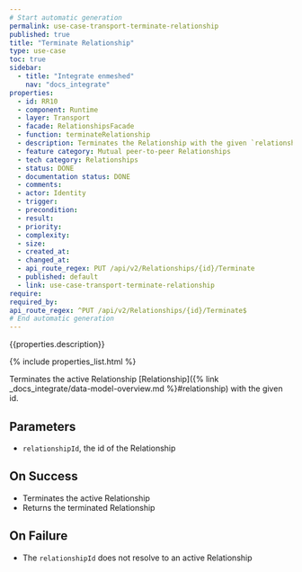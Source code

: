 ```yaml
---
# Start automatic generation
permalink: use-case-transport-terminate-relationship
published: true
title: "Terminate Relationship"
type: use-case
toc: true
sidebar:
  - title: "Integrate enmeshed"
    nav: "docs_integrate"
properties:
  - id: RR10
  - component: Runtime
  - layer: Transport
  - facade: RelationshipsFacade
  - function: terminateRelationship
  - description: Terminates the Relationship with the given `relationshipId`.
  - feature category: Mutual peer-to-peer Relationships
  - tech category: Relationships
  - status: DONE
  - documentation status: DONE
  - comments:
  - actor: Identity
  - trigger:
  - precondition:
  - result:
  - priority:
  - complexity:
  - size:
  - created_at:
  - changed_at:
  - api_route_regex: PUT /api/v2/Relationships/{id}/Terminate
  - published: default
  - link: use-case-transport-terminate-relationship
require:
required_by:
api_route_regex: ^PUT /api/v2/Relationships/{id}/Terminate$
# End automatic generation
---
```


{{properties.description}}

{% include properties_list.html %}

Terminates the active Relationship [Relationship]({% link _docs_integrate/data-model-overview.md %}#relationship) with the given id.

## Parameters

- `relationshipId`, the id of the Relationship

## On Success

- Terminates the active Relationship
- Returns the terminated Relationship

## On Failure

- The `relationshipId` does not resolve to an active Relationship
